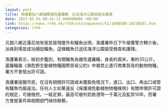 ```yaml
---
layout: post
title: 漁護署指八鄉捕獲雌性暹羅鱷　已送海洋公園檢查及護理
date: 2023-05-01 00:41:13.000000000 +08:00
link: https://news.rthk.hk/rthk/ch/component/k2/1698588-20230501.htm
categories: rthk
---
```


元朗八鄉近蓮花地有居民發現屋外有鱷魚出現，漁護署昨日下午接獲警方轉介後，派員到場並成功捕捉鱷魚。這條鱷魚已送往海洋公園接受檢查和護理。

漁護署表示，經初步鑑別，有關鱷魚為雌性暹羅鱷，身長約兩米，重約35公斤。暹羅鱷屬《瀕危野生動植物種國際貿易公約》中被禁止進行商業貿易的動物物種，署方不會發出許可證。

漁護署提醒巿民，在沒有相關許可證或未獲豁免情況下，進口、出口、再出口或管有鱷魚均屬違法。任何人士如果違反《保護瀕危動植物物種條例》有關申領許可證的規定，可被檢控。一經定罪，最高可被判罰款港幣一千萬元及監禁10年。而署方會就事件與相關部門保持聯繫。
